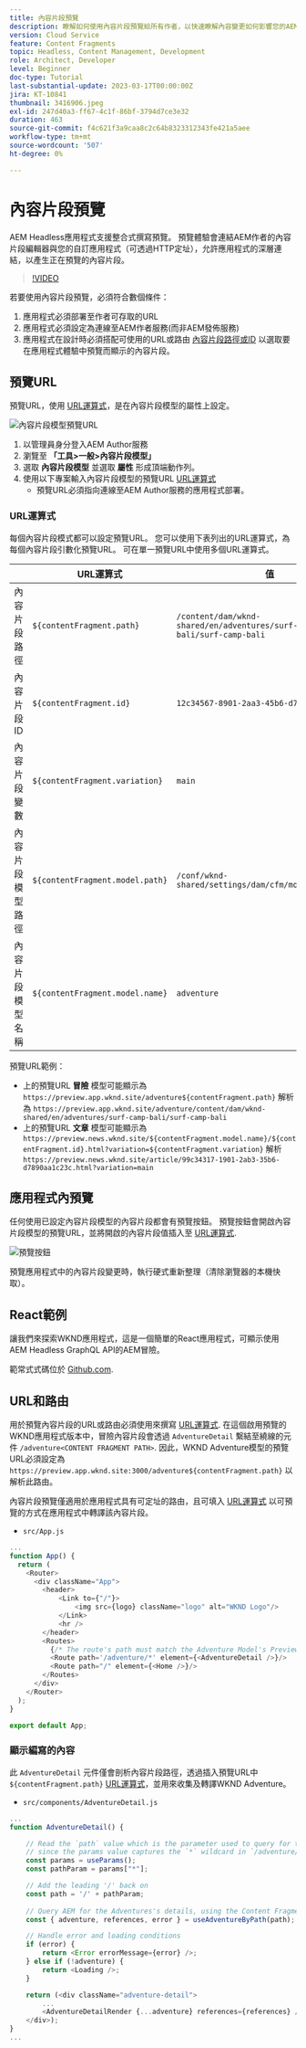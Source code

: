 ```yaml
---
title: 內容片段預覽
description: 瞭解如何使用內容片段預覽給所有作者，以快速瞭解內容變更如何影響您的AEM Headless體驗。
version: Cloud Service
feature: Content Fragments
topic: Headless, Content Management, Development
role: Architect, Developer
level: Beginner
doc-type: Tutorial
last-substantial-update: 2023-03-17T00:00:00Z
jira: KT-10841
thumbnail: 3416906.jpeg
exl-id: 247d40a3-ff67-4c1f-86bf-3794d7ce3e32
duration: 463
source-git-commit: f4c621f3a9caa8c2c64b8323312343fe421a5aee
workflow-type: tm+mt
source-wordcount: '507'
ht-degree: 0%

---
```


# 內容片段預覽

AEM Headless應用程式支援整合式撰寫預覽。 預覽體驗會連結AEM作者的內容片段編輯器與您的自訂應用程式（可透過HTTP定址），允許應用程式的深層連結，以產生正在預覽的內容片段。

>[!VIDEO](https://video.tv.adobe.com/v/3416906?quality=12&learn=on)

若要使用內容片段預覽，必須符合數個條件：

1. 應用程式必須部署至作者可存取的URL
1. 應用程式必須設定為連線至AEM作者服務(而非AEM發佈服務)
1. 應用程式在設計時必須搭配可使用的URL或路由 [內容片段路徑或ID](#url-expressions) 以選取要在應用程式體驗中預覽而顯示的內容片段。

## 預覽URL

預覽URL，使用 [URL運算式](#url-expressions)，是在內容片段模型的屬性上設定。

![內容片段模型預覽URL](./assets/preview/cf-model-preview-url.png)

1. 以管理員身分登入AEM Author服務
1. 瀏覽至 __「工具>一般>內容片段模型」__
1. 選取 __內容片段模型__ 並選取 __屬性__ 形成頂端動作列。
1. 使用以下專案輸入內容片段模型的預覽URL [URL運算式](#url-expressions)
   + 預覽URL必須指向連線至AEM Author服務的應用程式部署。

### URL運算式

每個內容片段模式都可以設定預覽URL。 您可以使用下表列出的URL運算式，為每個內容片段引數化預覽URL。 可在單一預覽URL中使用多個URL運算式。

|                                         | URL運算式 | 值 |
| --------------------------------------- | ----------------------------------- | ----------- |
| 內容片段路徑 | `${contentFragment.path}` | `/content/dam/wknd-shared/en/adventures/surf-camp-bali/surf-camp-bali` |
| 內容片段ID | `${contentFragment.id}` | `12c34567-8901-2aa3-45b6-d7890aa1c23c` |
| 內容片段變數 | `${contentFragment.variation}` | `main` |
| 內容片段模型路徑 | `${contentFragment.model.path}` | `/conf/wknd-shared/settings/dam/cfm/models/adventure` |
| 內容片段模型名稱 | `${contentFragment.model.name}` | `adventure` |

預覽URL範例：

+ 上的預覽URL __冒險__ 模型可能顯示為 `https://preview.app.wknd.site/adventure${contentFragment.path}` 解析為 `https://preview.app.wknd.site/adventure/content/dam/wknd-shared/en/adventures/surf-camp-bali/surf-camp-bali`
+ 上的預覽URL __文章__ 模型可能顯示為 `https://preview.news.wknd.site/${contentFragment.model.name}/${contentFragment.id}.html?variation=${contentFragment.variation}` 解析 `https://preview.news.wknd.site/article/99c34317-1901-2ab3-35b6-d7890aa1c23c.html?variation=main`

## 應用程式內預覽

任何使用已設定內容片段模型的內容片段都會有預覽按鈕。 預覽按鈕會開啟內容片段模型的預覽URL，並將開啟的內容片段值插入至 [URL運算式](#url-expressions).

![預覽按鈕](./assets/preview/preview-button.png)

預覽應用程式中的內容片段變更時，執行硬式重新整理（清除瀏覽器的本機快取）。

## React範例

讓我們來探索WKND應用程式，這是一個簡單的React應用程式，可顯示使用AEM Headless GraphQL API的AEM冒險。

範常式式碼位於 [Github.com](https://github.com/adobe/aem-guides-wknd-graphql/tree/main/preview-tutorial).

## URL和路由

用於預覽內容片段的URL或路由必須使用來撰寫 [URL運算式](#url-expressions). 在這個啟用預覽的WKND應用程式版本中，冒險內容片段會透過 `AdventureDetail` 繫結至繞線的元件 `/adventure<CONTENT FRAGMENT PATH>`. 因此，WKND Adventure模型的預覽URL必須設定為 `https://preview.app.wknd.site:3000/adventure${contentFragment.path}` 以解析此路由。

內容片段預覽僅適用於應用程式具有可定址的路由，且可填入 [URL運算式](#url-expressions) 以可預覽的方式在應用程式中轉譯該內容片段。

+ `src/App.js`

```javascript
...
function App() {
  return (
    <Router>
      <div className="App">
        <header>
            <Link to={"/"}>
                <img src={logo} className="logo" alt="WKND Logo"/>
            </Link>        
            <hr />
        </header>
        <Routes>
          {/* The route's path must match the Adventure Model's Preview URL expression. In React since the path has `/` you must use wildcards to match instead of the usual `:path` */}
          <Route path='/adventure/*' element={<AdventureDetail />}/>
          <Route path="/" element={<Home />}/>
        </Routes>
      </div>
    </Router>
  );
}

export default App;
```

### 顯示編寫的內容

此 `AdventureDetail` 元件僅會剖析內容片段路徑，透過插入預覽URL中 `${contentFragment.path}` [URL運算式](#url-expressions)，並用來收集及轉譯WKND Adventure。

+ `src/components/AdventureDetail.js`

```javascript
...
function AdventureDetail() {

    // Read the `path` value which is the parameter used to query for the adventure's details
    // since the params value captures the `*` wildcard in `/adventure/*`, or everything after the first `/` in the Content Fragment path.
    const params = useParams();
    const pathParam = params["*"];

    // Add the leading '/' back on 
    const path = '/' + pathParam;
    
    // Query AEM for the Adventures's details, using the Content Fragment's `path`
    const { adventure, references, error } = useAdventureByPath(path);

    // Handle error and loading conditions
    if (error) {
        return <Error errorMessage={error} />;
    } else if (!adventure) {
        return <Loading />;
    }

    return (<div className="adventure-detail">
        ...
        <AdventureDetailRender {...adventure} references={references} />
    </div>);
}
...
```
